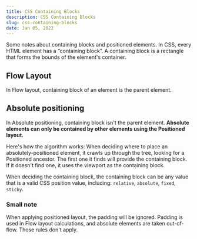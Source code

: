 ```yaml
---
title: CSS Containing Blocks
description: CSS Containing Blocks
slug: css-containing-blocks
date: Jan 05, 2022
---
```


Some notes about containing blocks and positioned elements.
In CSS, every HTML element has a “containing block”. A containing block is a rectangle that forms the bounds of the element's container.

## Flow Layout

In Flow layout, containing block of an element is the parent element.

## Absolute positioning

In Absolute positioning, containing block isn't the parent element.
**Absolute elements can only be contained by other elements using the Positioned layout.**

Here's how the algorithm works: When deciding where to place an absolutely-positioned element, it crawls up through the tree, looking for a Positioned ancestor. The first one it finds will provide the containing block.
If it doesn't find one, it uses the viewport as the containing block.

When deciding the containing block, the containing block can be any value that is a valid CSS position value, including: `relative`, `absolute`, `fixed`, `sticky`.

### Small note

When applying positioned layout, the padding will be ignored. Padding is used in Flow layout calculations, and absolute elements are taken out-of-flow. Those rules don't apply.
